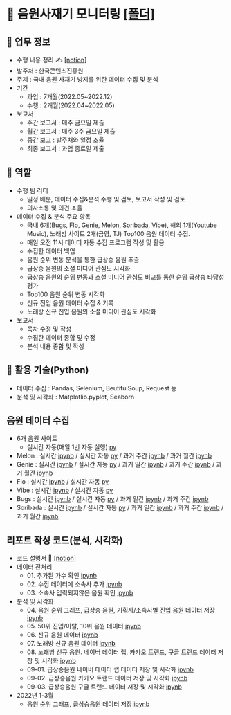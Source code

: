 # 💾 음원사재기 모니터링 [[폴더]](https://github.com/kbjung/Wantreez/tree/main/Crawling/music)

## 📃 업무 정보
+ 수행 내용 정리 ✍ [[notion]](https://www.notion.so/9b207b18803c4d6ea36e9906ca4777e4)
+ 발주처 : 한국콘텐츠진흥원
+ 주제 : 국내 음원 사재기 방지를 위한 데이터 수집 및 분석
+ 기간
  - 과업 : 7개월(2022.05~2022.12)
  - 수행 : 2개월(2022.04~2022.05)
+ 보고서
  - 주간 보고서 : 매주 금요일 제출
  - 월간 보고서 : 매주 3주 금요일 제출
  - 중간 보고 : 발주처와 일정 조율
  - 최종 보고서 : 과업 종료일 제출

## 📌 역할
+ 수행 팀 리더
  - 일정 배분, 데이터 수집&분석 수행 및 검토, 보고서 작성 및 검토
  - 의사소통 및 의견 조율
+ 데이터 수집 & 분석 주요 항목
  - 국내 6개(Bugs, Flo, Genie, Melon, Soribada, Vibe), 해외 1개(Youtube Music), 노래방 사이트 2개(금영, TJ) Top100 음원 데이터 수집.
  - 매일 오전 11시 데이터 자동 수집 프로그램 작성 및 활용
  - 수집한 데이터 백업
  - 음원 순위 변동 분석을 통한 급상승 음원 추출
  - 급상승 음원의 소셜 미디어 관심도 시각화
  - 급상승 음원의 순위 변동과 소셜 미디어 관심도 비교를 통한 순위 급상승 타당성 평가
  - Top100 음원 순위 변동 시각화
  - 신규 진입 음원 데이터 수집 & 기록
  - 노래방 신규 진입 음원의 소셜 미디어 관심도 시각화
+ 보고서
  - 목차 수정 및 작성
  - 수집한 데이터 종합 및 수정
  - 분석 내용 종합 및 작성
  
## 🔧 활용 기술(Python)
+ 데이터 수집 : Pandas, Selenium, BeutifulSoup, Request 등
+ 분석 및 시각화 : Matplotlib.pyplot, Seaborn 

## 음원 데이터 수집
+ 6개 음원 사이트
  - 실시간 자동(매일 1번 자동 실행) [py](https://github.com/kbjung/Wantreez/blob/main/Crawling/music/00-01.live_music_rank.py)
+ Melon : 실시간 [ipynb](https://github.com/kbjung/Wantreez/blob/main/Crawling/music/live_melon.ipynb) / 실시간 자동 [py](https://github.com/kbjung/Wantreez/blob/main/Crawling/music/live_melon.py) / 과거 주간 [ipynb](https://github.com/kbjung/Wantreez/blob/main/Crawling/music/week_melon.ipynb) / 과거 월간 [ipynb](https://github.com/kbjung/Wantreez/blob/main/Crawling/music/month_melon.ipynb)
+ Genie : 실시간 [ipynb](https://github.com/kbjung/Wantreez/blob/main/Crawling/music/live_genie.ipynb) / 실시간 자동 [py](https://github.com/kbjung/Wantreez/blob/main/Crawling/music/live_genie.py) / 과거 일간 [ipynb](https://github.com/kbjung/Wantreez/blob/main/Crawling/music/day_genie.ipynb) / 과거 주간 [ipynb](https://github.com/kbjung/Wantreez/blob/main/Crawling/music/week_genie.ipynb) / 과거 월간 [ipynb](https://github.com/kbjung/Wantreez/blob/main/Crawling/music/month_genie.ipynb)
+ Flo : 실시간 [ipynb](https://github.com/kbjung/Wantreez/blob/main/Crawling/music/live_flo.ipynb) / 실시간 자동 [py](https://github.com/kbjung/Wantreez/blob/main/Crawling/music/live_flo.py)
+ Vibe : 실시간 [ipynb](https://github.com/kbjung/Wantreez/blob/main/Crawling/music/live_vibe.ipynb) / 실시간 자동 [py](https://github.com/kbjung/Wantreez/blob/main/Crawling/music/live_vibe.py) 
+ Bugs : 실시간 [ipynb](https://github.com/kbjung/Wantreez/blob/main/Crawling/music/live_bugs.ipynb) / 실시간 자동 [py](https://github.com/kbjung/Wantreez/blob/main/Crawling/music/live_bugs.py) / 과거 일간 [ipynb](https://github.com/kbjung/Wantreez/blob/main/Crawling/music/day_bugs.ipynb) / 과거 주간 [ipynb](https://github.com/kbjung/Wantreez/blob/main/Crawling/music/week_bugs.ipynb)
+ Soribada : 실시간 [ipynb](https://github.com/kbjung/Wantreez/blob/main/Crawling/music/live_soribada.ipynb) / 실시간 자동 [py](https://github.com/kbjung/Wantreez/blob/main/Crawling/music/live_soribada.py) / 과거 일간 [ipynb](https://github.com/kbjung/Wantreez/blob/main/Crawling/music/day_soribada.ipynb) / 과거 주간 [ipynb](https://github.com/kbjung/Wantreez/blob/main/Crawling/music/week_soribada.ipynb) / 과거 월간 [ipynb](https://github.com/kbjung/Wantreez/blob/main/Crawling/music/month_soribada.ipynb)

## 리포트 작성 코드(분석, 시각화)
+ 코드 설명서 📃 [[notion]](https://www.notion.so/debe145a50054ac088fb83d767a2ccaa)
+ 데이터 전처리
  - 01\. 추가된 가수 확인 [ipynb](https://github.com/kbjung/Wantreez/blob/main/Crawling/music/01.new_artist.ipynb)
  - 02\. 수집 데이터에 소속사 추가 [ipynb](https://github.com/kbjung/Wantreez/blob/main/Crawling/music/02.add_agency.ipynb)
  - 03\. 소속사 입력되지않은 음원 확인 [ipynb](https://github.com/kbjung/Wantreez/blob/main/Crawling/music/03.check_agency.ipynb)
+ 분석 및 시각화
  - 04\. 음원 순위 그래프, 급상승 음원, 기획사/소속사별 진입 음원 데이터 저장[ipynb](https://github.com/kbjung/Wantreez/blob/main/Crawling/music/04.report.ipynb)
  - 05\. 50위 진입/이탈, 10위 음원 데이터 [ipynb](https://github.com/kbjung/Wantreez/blob/main/Crawling/music/05.Top10%2C50_music.ipynb)
  - 06\. 신규 음원 데이터 [ipynb](https://github.com/kbjung/Wantreez/blob/main/Crawling/music/06.new_title.ipynb)
  - 07\. 노래방 신규 음원 데이터 [ipynb](https://github.com/kbjung/Wantreez/blob/main/Crawling/music/07.new_title_ky%2Ctj.ipynb)
  - 08\. 노래방 신규 음원. 네이버 데이터 랩, 카카오 트랜드, 구글 트랜드 데이터 저장 및 시각화 [ipynb](https://github.com/kbjung/Wantreez/blob/main/Crawling/music/08.karaoke_social_search.ipynb)
  - 09-01\. 급상승음원 네이버 데이터 랩 데이터 저장 및 시각화 [ipynb](https://github.com/kbjung/Wantreez/blob/main/Crawling/music/09-01.outlier_naver_search.ipynb)
  - 09-02\. 급상승음원 카카오 트랜드 데이터 저장 및 시각화 [ipynb](https://github.com/kbjung/Wantreez/blob/main/Crawling/music/09-02.outlier_kakao_search.ipynb)
  - 09-03\. 급상승음원 구글 트랜드 데이터 저장 및 시각화 [ipynb](https://github.com/kbjung/Wantreez/blob/main/Crawling/music/09-03.outlier_google_search.ipynb)
+ 2022년 1-3월
  - 음원 순위 그래프, 급상승음원 데이터 저장 [ipynb](https://github.com/kbjung/Wantreez/blob/main/Crawling/music/month1_3.ipynb)
